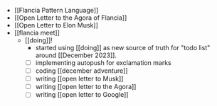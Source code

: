 - [[Flancia Pattern Language]]
- [[Open Letter to the Agora of Flancia]]
- [[Open Letter to Elon Musk]]
- [[flancia meet]]
  - [[doing]]!
    - started using [[doing]] as new source of truth for "todo list" around [[December 2023]].
    - [ ] implementing autopush for exclamation marks
    - [ ] coding [[december adventure]]
    - [ ] writing [[open letter to Musk]]
    - [ ] writing [[open letter to the Agora]]
    - [ ] writing [[open letter to Google]]
